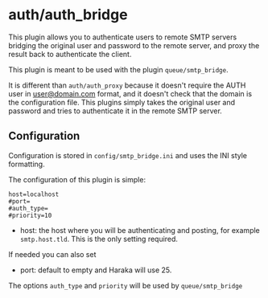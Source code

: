 # auth/auth_bridge

This plugin allows you to authenticate users to remote SMTP servers
bridging the original user and password to the remote server,
and proxy the result back to authenticate the client.

This plugin is meant to be used with the plugin `queue/smtp_bridge`.

It is different than `auth/auth_proxy` because it doesn't require
the AUTH user in user@domain.com format, and it doesn't check that
the domain is the configuration file. This plugins simply takes
the original user and password and tries to authenticate it in the
remote SMTP server.

## Configuration

Configuration is stored in `config/smtp_bridge.ini` and uses the INI
style formatting.

The configuration of this plugin is simple:

    host=localhost
    #port=
    #auth_type=
    #priority=10

- host: the host where you will be authenticating and posting,
  for example `smtp.host.tld`. This is the only setting required.

If needed you can also set

- port: default to empty and Haraka will use 25.

The options `auth_type` and `priority` will be used by `queue/smtp_bridge`
